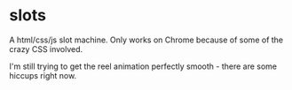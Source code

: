 slots
=====

A html/css/js slot machine. Only works on Chrome because of some of the crazy CSS involved.

I'm still trying to get the reel animation perfectly smooth - there are some hiccups right now.